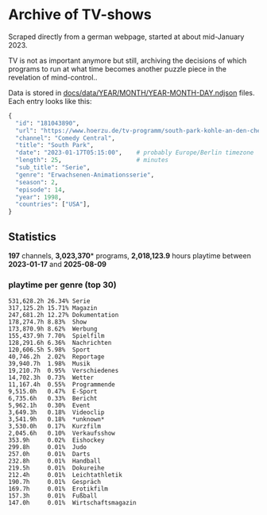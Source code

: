 # Archive of TV-shows

Scraped directly from a german webpage, started at about mid-January 2023.

TV is not as important anymore but still, archiving the decisions of which programs to run at what time
becomes another puzzle piece in the revelation of mind-control.. 

Data is stored in [docs/data/YEAR/MONTH/YEAR-MONTH-DAY.ndjson](docs/data/) files. 
Each entry looks like this:

```python
{
  "id": "181043890", 
  "url": "https://www.hoerzu.de/tv-programm/south-park-kohle-an-den-chefkoch/bid_181043890/", 
  "channel": "Comedy Central", 
  "title": "South Park", 
  "date": "2023-01-17T05:15:00",    # probably Europe/Berlin timezone 
  "length": 25,                     # minutes 
  "sub_title": "Serie", 
  "genre": "Erwachsenen-Animationsserie", 
  "season": 2, 
  "episode": 14, 
  "year": 1998, 
  "countries": ["USA"],
}
```

## Statistics

**197** channels, **3,023,370*** programs, **2,018,123.9** hours playtime between **2023-01-17** and **2025-08-09**


### playtime per genre (top 30)

    531,628.2h 26.34% Serie
    317,125.2h 15.71% Magazin
    247,681.2h 12.27% Dokumentation
    178,274.7h 8.83%  Show
    173,870.9h 8.62%  Werbung
    155,437.9h 7.70%  Spielfilm
    128,291.6h 6.36%  Nachrichten
    120,606.5h 5.98%  Sport
    40,746.2h  2.02%  Reportage
    39,940.7h  1.98%  Musik
    19,210.7h  0.95%  Verschiedenes
    14,702.3h  0.73%  Wetter
    11,167.4h  0.55%  Programmende
    9,515.0h   0.47%  E-Sport
    6,735.6h   0.33%  Bericht
    5,962.1h   0.30%  Event
    3,649.3h   0.18%  Videoclip
    3,541.9h   0.18%  *unknown*
    3,530.0h   0.17%  Kurzfilm
    2,045.6h   0.10%  Verkaufsshow
    353.9h     0.02%  Eishockey
    299.8h     0.01%  Judo
    257.0h     0.01%  Darts
    232.8h     0.01%  Handball
    219.5h     0.01%  Dokureihe
    212.4h     0.01%  Leichtathletik
    190.7h     0.01%  Gespräch
    169.7h     0.01%  Erotikfilm
    157.3h     0.01%  Fußball
    147.0h     0.01%  Wirtschaftsmagazin
